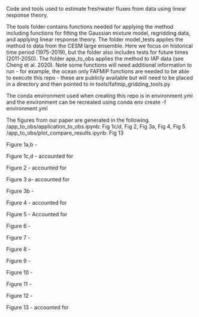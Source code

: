 Code and tools used to estimate freshwater fluxes from data using linear response theory. 


The tools folder contains functions needed for applying the method including functions for fitting the Gaussian mixture model, regridding data, and applying linear response theory. The folder model_tests applies the method to data from the CESM large ensemble. Here we focus on historical time period (1975-2019), but the folder also includes tests for future times (2011-2050). The folder app_to_obs applies the method to IAP data (see Cheng et al. 2020). Note some functions will need additional information to run - for example, the ocean only FAFMIP functions are needed to be able to execute this repo - these are publicly available but will need to be placed in a directory and then pointed to in tools/fafmip_gridding_tools.py

The conda environment used when creating this repo is in environment.yml and the environment can be recreated using conda env create -f environment.yml

The figures from our paper are generated in the following.
/app_to_obs/application_to_obs.ipynb: Fig 1c/d, Fig 2, Fig 3a, Fig 4, Fig 5
/app_to_obs/plot_compare_results.ipynb: Fig 13



Figure 1a,b -

Figure 1c,d - accounted for

Figure 2 - accounted for

Figure 3 a- accounted for

Figure 3b - 

Figure 4 - accounted for

FIgure 5 - Accounted for

Figure 6 -

Figure 7 - 

Figure 8 -

Figure 9 -

Figure 10 -

Figure 11 -

Figure 12 -

Figure 13 - accounted for

